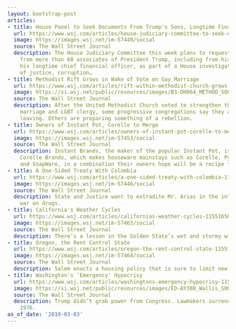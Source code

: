 ```yaml
---
layout: bootstrap-post
articles:
- title: House Panel to Seek Documents From Trump's Sons, Longtime Finance Chief
  url: https://www.wsj.com/articles/house-judiciary-committee-to-seek-documents-from-trumps-sons-longtime-financial-chief-11551634807
  image: https://images.wsj.net/im-57449/social
  source: The Wall Street Journal
  description: The House Judiciary Committee this week plans to request documents
    from more than 60 associates of President Trump, including from his sons and from
    his longtime chief financial officer, as part of a House investigation into obstruction
    of justice, corruption…
- title: Methodist Rift Grows in Wake of Vote on Gay Marriage
  url: https://www.wsj.com/articles/rift-within-methodist-church-grows-in-wake-of-vote-on-gay-marriage-11551652579
  image: https://si.wsj.net/public/resources/images/B3-DH964_METHOD_SOC_20190303165012.jpg
  source: The Wall Street Journal
  description: After the United Methodist Church voted to strengthen the ban on same-sex
    marriage and LGBT clergy, some progressive congregations say they are considering
    leaving. Others are preparing something of a rebellion.
- title: Owners of Instant Pot, Corelle to Merge
  url: https://www.wsj.com/articles/owners-of-instant-pot-corelle-to-merge-11551654000
  image: https://images.wsj.net/im-57453/social
  source: The Wall Street Journal
  description: Instant Brands, the maker of the popular Instant Pot, is merging with
    Corelle Brands, which makes houseware mainstays such as Corelle, Pyrex, CorningWare
    and SnapWare, in a combination their owners hope will be a recipe for success.
- title: A One-Sided Treaty With Colombia
  url: https://www.wsj.com/articles/a-one-sided-treaty-with-colombia-11551649783
  image: https://images.wsj.net/im-57446/social
  source: The Wall Street Journal
  description: State and Justice want to extradite Mr. Arias in the interest of their
    war on drugs.
- title: California's Weather Cycles
  url: https://www.wsj.com/articles/californias-weather-cycles-11551650203
  image: https://images.wsj.net/im-57463/social
  source: The Wall Street Journal
  description: There’s a lesson in the Golden State’s wet and stormy winter.
- title: Oregon, the Rent Control State
  url: https://www.wsj.com/articles/oregon-the-rent-control-state-11551649913
  image: https://images.wsj.net/im-57464/social
  source: The Wall Street Journal
  description: Salem enacts a housing policy that is sure to limit new housing.
- title: Washington's 'Emergency' Hypocrisy
  url: https://www.wsj.com/articles/washingtons-emergency-hypocrisy-11551649425
  image: https://si.wsj.net/public/resources/images/ED-AY388_Wallis_SOC_20190222114713.jpg
  source: The Wall Street Journal
  description: Trump didn’t grab power from Congress. Lawmakers surrendered it in
    1976.
as_of_date: '2019-03-03'
---
```


